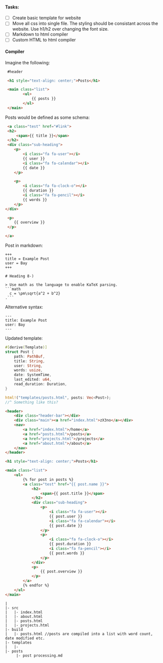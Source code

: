 #### Tasks:

- [ ] Create basic template for website
- [ ] Move all css into single file. The styling should be consistant across the website. Use h1/h2 over changing the font size.
- [ ] Markdown to html compiler
- [ ] Custom HTML to html compiler

#### Compiler

Imagine the following:

```html
 #header

 <h1 style="text-align: center;">Posts</h1>

 <main class="list">
        <ul>
            {{ posts }}
        </ul>
 </main>
```

Posts would be defined as some schema:
```html
 <a class="test" href="#link">
 <h2>
     <span>{{ title }}</span>
 </h2>
 <div class="sub-heading">
    <p>
        <i class="fa fa-user"></i>
        {{ user }}
        <i class="fa fa-calendar"></i>
        {{ date }}
    </p>

    <p>
        <i class="fa fa-clock-o"></i>
        {{ duration }}
        <i class="fa fa-pencil"></i>
        {{ words }}
    </p>
</div>

 <p>
    {{ overview }}
 </p>

</a>
```

Post in markdown:

```
+++
title = Example Post
user = Bay
+++

# Heading 8-)

> Use math as the language to enable KaTeX parsing.
```math
  c = \pm\sqrt{a^2 + b^2}
.```

```

Alternative syntax:

```
---
title: Example Post
user: Bay
---
```

Updated template:

```rust
#[derive(Template)]
struct Post {
    path: PathBuf,
    title: String,
    user: String,
    words: usize,
    date: SystemTime,
    last_edited: u64,
    read_duration: Duration,
}

html!("templates/posts.html", posts: Vec<Post>);
//^ Something like this?

```

```html
<header>
    <div class="header-bar"></div>
    <div class="main"><a href="index.html">zX3no</a></div>
    <nav>
        <a href="index.html">/home</a>
        <a href="posts.html">/posts</a>
        <a href="projects.html">/projects</a>
        <a href="about.html">/about</a>
    </nav>
</header>

<h1 style="text-align: center;">Posts</h1>

<main class="list">
    <ul>
        {% for post in posts %}
        <a class="test" href="{{ post.name }}">
            <h2>
                <span>{{ post.title }}</span>
            </h2>
            <div class="sub-heading">
                <p>
                    <i class="fa fa-user"></i>
                    {{ post.user }}
                    <i class="fa fa-calendar"></i>
                    {{ post.date }}
                </p>
                <p>
                    <i class="fa fa-clock-o"></i>
                    {{ post.duration }}
                    <i class="fa fa-pencil"></i>
                    {{ post.words }}
                </p>
            </div>
            <p>
                {{ post.overview }}
            </p>
        </a>
        {% endfor %}
    </ul>
</main>
```

```
|
|- src
|   |- index.html
|   |- about.html
|   |- posts.html
|   |- projects.html
|- build
|   |- posts.html //posts are compiled into a list with word count, date modified etc.
|- templates
|   |-
|- posts
     |- post processing.md
```

